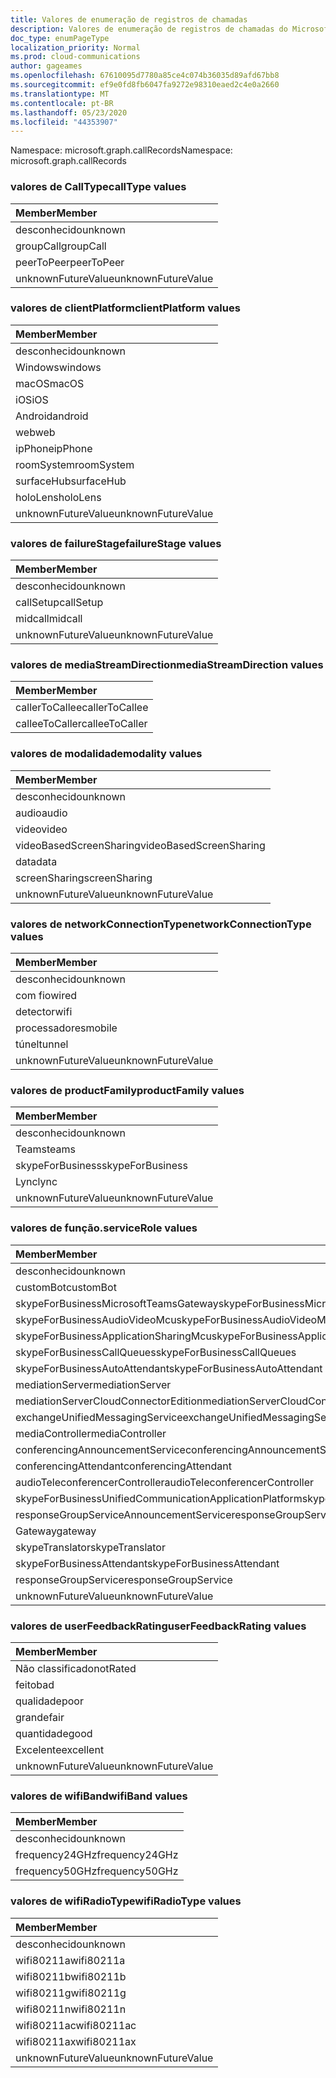 ```yaml
---
title: Valores de enumeração de registros de chamadas
description: Valores de enumeração de registros de chamadas do Microsoft Graph
doc_type: enumPageType
localization_priority: Normal
ms.prod: cloud-communications
author: gageames
ms.openlocfilehash: 67610095d7780a85ce4c074b36035d89afd67bb8
ms.sourcegitcommit: ef9e0fd8fb6047fa9272e98310eaed2c4e0a2660
ms.translationtype: MT
ms.contentlocale: pt-BR
ms.lasthandoff: 05/23/2020
ms.locfileid: "44353907"
---
```

<span data-ttu-id="101cf-103">Namespace: microsoft.graph.callRecords</span><span class="sxs-lookup"><span data-stu-id="101cf-103">Namespace: microsoft.graph.callRecords</span></span>

### <a name="calltype-values"></a><span data-ttu-id="101cf-104">valores de CallType</span><span class="sxs-lookup"><span data-stu-id="101cf-104">callType values</span></span>

| <span data-ttu-id="101cf-105">Member</span><span class="sxs-lookup"><span data-stu-id="101cf-105">Member</span></span>
|:--------------
| <span data-ttu-id="101cf-106">desconhecido</span><span class="sxs-lookup"><span data-stu-id="101cf-106">unknown</span></span>
| <span data-ttu-id="101cf-107">groupCall</span><span class="sxs-lookup"><span data-stu-id="101cf-107">groupCall</span></span>
| <span data-ttu-id="101cf-108">peerToPeer</span><span class="sxs-lookup"><span data-stu-id="101cf-108">peerToPeer</span></span>
| <span data-ttu-id="101cf-109">unknownFutureValue</span><span class="sxs-lookup"><span data-stu-id="101cf-109">unknownFutureValue</span></span>

### <a name="clientplatform-values"></a><span data-ttu-id="101cf-110">valores de clientPlatform</span><span class="sxs-lookup"><span data-stu-id="101cf-110">clientPlatform values</span></span>

| <span data-ttu-id="101cf-111">Member</span><span class="sxs-lookup"><span data-stu-id="101cf-111">Member</span></span>
|:--------------
| <span data-ttu-id="101cf-112">desconhecido</span><span class="sxs-lookup"><span data-stu-id="101cf-112">unknown</span></span>
| <span data-ttu-id="101cf-113">Windows</span><span class="sxs-lookup"><span data-stu-id="101cf-113">windows</span></span>
| <span data-ttu-id="101cf-114">macOS</span><span class="sxs-lookup"><span data-stu-id="101cf-114">macOS</span></span>
| <span data-ttu-id="101cf-115">iOS</span><span class="sxs-lookup"><span data-stu-id="101cf-115">iOS</span></span>
| <span data-ttu-id="101cf-116">Android</span><span class="sxs-lookup"><span data-stu-id="101cf-116">android</span></span>
| <span data-ttu-id="101cf-117">web</span><span class="sxs-lookup"><span data-stu-id="101cf-117">web</span></span>
| <span data-ttu-id="101cf-118">ipPhone</span><span class="sxs-lookup"><span data-stu-id="101cf-118">ipPhone</span></span>
| <span data-ttu-id="101cf-119">roomSystem</span><span class="sxs-lookup"><span data-stu-id="101cf-119">roomSystem</span></span>
| <span data-ttu-id="101cf-120">surfaceHub</span><span class="sxs-lookup"><span data-stu-id="101cf-120">surfaceHub</span></span>
| <span data-ttu-id="101cf-121">holoLens</span><span class="sxs-lookup"><span data-stu-id="101cf-121">holoLens</span></span>
| <span data-ttu-id="101cf-122">unknownFutureValue</span><span class="sxs-lookup"><span data-stu-id="101cf-122">unknownFutureValue</span></span>

### <a name="failurestage-values"></a><span data-ttu-id="101cf-123">valores de failureStage</span><span class="sxs-lookup"><span data-stu-id="101cf-123">failureStage values</span></span>

| <span data-ttu-id="101cf-124">Member</span><span class="sxs-lookup"><span data-stu-id="101cf-124">Member</span></span>
|:--------------
| <span data-ttu-id="101cf-125">desconhecido</span><span class="sxs-lookup"><span data-stu-id="101cf-125">unknown</span></span>
| <span data-ttu-id="101cf-126">callSetup</span><span class="sxs-lookup"><span data-stu-id="101cf-126">callSetup</span></span>
| <span data-ttu-id="101cf-127">midcall</span><span class="sxs-lookup"><span data-stu-id="101cf-127">midcall</span></span>
| <span data-ttu-id="101cf-128">unknownFutureValue</span><span class="sxs-lookup"><span data-stu-id="101cf-128">unknownFutureValue</span></span>

### <a name="mediastreamdirection-values"></a><span data-ttu-id="101cf-129">valores de mediaStreamDirection</span><span class="sxs-lookup"><span data-stu-id="101cf-129">mediaStreamDirection values</span></span>

| <span data-ttu-id="101cf-130">Member</span><span class="sxs-lookup"><span data-stu-id="101cf-130">Member</span></span>
|:--------------
| <span data-ttu-id="101cf-131">callerToCallee</span><span class="sxs-lookup"><span data-stu-id="101cf-131">callerToCallee</span></span>
| <span data-ttu-id="101cf-132">calleeToCaller</span><span class="sxs-lookup"><span data-stu-id="101cf-132">calleeToCaller</span></span>

### <a name="modality-values"></a><span data-ttu-id="101cf-133">valores de modalidade</span><span class="sxs-lookup"><span data-stu-id="101cf-133">modality values</span></span>

| <span data-ttu-id="101cf-134">Member</span><span class="sxs-lookup"><span data-stu-id="101cf-134">Member</span></span>
|:--------------
| <span data-ttu-id="101cf-135">desconhecido</span><span class="sxs-lookup"><span data-stu-id="101cf-135">unknown</span></span>
| <span data-ttu-id="101cf-136">audio</span><span class="sxs-lookup"><span data-stu-id="101cf-136">audio</span></span>
| <span data-ttu-id="101cf-137">video</span><span class="sxs-lookup"><span data-stu-id="101cf-137">video</span></span>
| <span data-ttu-id="101cf-138">videoBasedScreenSharing</span><span class="sxs-lookup"><span data-stu-id="101cf-138">videoBasedScreenSharing</span></span>
| <span data-ttu-id="101cf-139">data</span><span class="sxs-lookup"><span data-stu-id="101cf-139">data</span></span>
| <span data-ttu-id="101cf-140">screenSharing</span><span class="sxs-lookup"><span data-stu-id="101cf-140">screenSharing</span></span>
| <span data-ttu-id="101cf-141">unknownFutureValue</span><span class="sxs-lookup"><span data-stu-id="101cf-141">unknownFutureValue</span></span>

### <a name="networkconnectiontype-values"></a><span data-ttu-id="101cf-142">valores de networkConnectionType</span><span class="sxs-lookup"><span data-stu-id="101cf-142">networkConnectionType values</span></span>

| <span data-ttu-id="101cf-143">Member</span><span class="sxs-lookup"><span data-stu-id="101cf-143">Member</span></span>
|:--------------
| <span data-ttu-id="101cf-144">desconhecido</span><span class="sxs-lookup"><span data-stu-id="101cf-144">unknown</span></span>
| <span data-ttu-id="101cf-145">com fio</span><span class="sxs-lookup"><span data-stu-id="101cf-145">wired</span></span>
| <span data-ttu-id="101cf-146">detector</span><span class="sxs-lookup"><span data-stu-id="101cf-146">wifi</span></span>
| <span data-ttu-id="101cf-147">processadores</span><span class="sxs-lookup"><span data-stu-id="101cf-147">mobile</span></span>
| <span data-ttu-id="101cf-148">túnel</span><span class="sxs-lookup"><span data-stu-id="101cf-148">tunnel</span></span>
| <span data-ttu-id="101cf-149">unknownFutureValue</span><span class="sxs-lookup"><span data-stu-id="101cf-149">unknownFutureValue</span></span>

### <a name="productfamily-values"></a><span data-ttu-id="101cf-150">valores de productFamily</span><span class="sxs-lookup"><span data-stu-id="101cf-150">productFamily values</span></span>

| <span data-ttu-id="101cf-151">Member</span><span class="sxs-lookup"><span data-stu-id="101cf-151">Member</span></span>
|:--------------
| <span data-ttu-id="101cf-152">desconhecido</span><span class="sxs-lookup"><span data-stu-id="101cf-152">unknown</span></span>
| <span data-ttu-id="101cf-153">Teams</span><span class="sxs-lookup"><span data-stu-id="101cf-153">teams</span></span>
| <span data-ttu-id="101cf-154">skypeForBusiness</span><span class="sxs-lookup"><span data-stu-id="101cf-154">skypeForBusiness</span></span>
| <span data-ttu-id="101cf-155">Lync</span><span class="sxs-lookup"><span data-stu-id="101cf-155">lync</span></span>
| <span data-ttu-id="101cf-156">unknownFutureValue</span><span class="sxs-lookup"><span data-stu-id="101cf-156">unknownFutureValue</span></span>

### <a name="servicerole-values"></a><span data-ttu-id="101cf-157">valores de função.</span><span class="sxs-lookup"><span data-stu-id="101cf-157">serviceRole values</span></span>

| <span data-ttu-id="101cf-158">Member</span><span class="sxs-lookup"><span data-stu-id="101cf-158">Member</span></span>
|:--------------
| <span data-ttu-id="101cf-159">desconhecido</span><span class="sxs-lookup"><span data-stu-id="101cf-159">unknown</span></span>
| <span data-ttu-id="101cf-160">customBot</span><span class="sxs-lookup"><span data-stu-id="101cf-160">customBot</span></span>
| <span data-ttu-id="101cf-161">skypeForBusinessMicrosoftTeamsGateway</span><span class="sxs-lookup"><span data-stu-id="101cf-161">skypeForBusinessMicrosoftTeamsGateway</span></span>
| <span data-ttu-id="101cf-162">skypeForBusinessAudioVideoMcu</span><span class="sxs-lookup"><span data-stu-id="101cf-162">skypeForBusinessAudioVideoMcu</span></span>
| <span data-ttu-id="101cf-163">skypeForBusinessApplicationSharingMcu</span><span class="sxs-lookup"><span data-stu-id="101cf-163">skypeForBusinessApplicationSharingMcu</span></span>
| <span data-ttu-id="101cf-164">skypeForBusinessCallQueues</span><span class="sxs-lookup"><span data-stu-id="101cf-164">skypeForBusinessCallQueues</span></span>
| <span data-ttu-id="101cf-165">skypeForBusinessAutoAttendant</span><span class="sxs-lookup"><span data-stu-id="101cf-165">skypeForBusinessAutoAttendant</span></span>
| <span data-ttu-id="101cf-166">mediationServer</span><span class="sxs-lookup"><span data-stu-id="101cf-166">mediationServer</span></span>
| <span data-ttu-id="101cf-167">mediationServerCloudConnectorEdition</span><span class="sxs-lookup"><span data-stu-id="101cf-167">mediationServerCloudConnectorEdition</span></span>
| <span data-ttu-id="101cf-168">exchangeUnifiedMessagingService</span><span class="sxs-lookup"><span data-stu-id="101cf-168">exchangeUnifiedMessagingService</span></span>
| <span data-ttu-id="101cf-169">mediaController</span><span class="sxs-lookup"><span data-stu-id="101cf-169">mediaController</span></span>
| <span data-ttu-id="101cf-170">conferencingAnnouncementService</span><span class="sxs-lookup"><span data-stu-id="101cf-170">conferencingAnnouncementService</span></span>
| <span data-ttu-id="101cf-171">conferencingAttendant</span><span class="sxs-lookup"><span data-stu-id="101cf-171">conferencingAttendant</span></span>
| <span data-ttu-id="101cf-172">audioTeleconferencerController</span><span class="sxs-lookup"><span data-stu-id="101cf-172">audioTeleconferencerController</span></span>
| <span data-ttu-id="101cf-173">skypeForBusinessUnifiedCommunicationApplicationPlatform</span><span class="sxs-lookup"><span data-stu-id="101cf-173">skypeForBusinessUnifiedCommunicationApplicationPlatform</span></span>
| <span data-ttu-id="101cf-174">responseGroupServiceAnnouncementService</span><span class="sxs-lookup"><span data-stu-id="101cf-174">responseGroupServiceAnnouncementService</span></span>
| <span data-ttu-id="101cf-175">Gateway</span><span class="sxs-lookup"><span data-stu-id="101cf-175">gateway</span></span>
| <span data-ttu-id="101cf-176">skypeTranslator</span><span class="sxs-lookup"><span data-stu-id="101cf-176">skypeTranslator</span></span>
| <span data-ttu-id="101cf-177">skypeForBusinessAttendant</span><span class="sxs-lookup"><span data-stu-id="101cf-177">skypeForBusinessAttendant</span></span>
| <span data-ttu-id="101cf-178">responseGroupService</span><span class="sxs-lookup"><span data-stu-id="101cf-178">responseGroupService</span></span>
| <span data-ttu-id="101cf-179">unknownFutureValue</span><span class="sxs-lookup"><span data-stu-id="101cf-179">unknownFutureValue</span></span>

### <a name="userfeedbackrating-values"></a><span data-ttu-id="101cf-180">valores de userFeedbackRating</span><span class="sxs-lookup"><span data-stu-id="101cf-180">userFeedbackRating values</span></span>

| <span data-ttu-id="101cf-181">Member</span><span class="sxs-lookup"><span data-stu-id="101cf-181">Member</span></span>
|:--------------
| <span data-ttu-id="101cf-182">Não classificado</span><span class="sxs-lookup"><span data-stu-id="101cf-182">notRated</span></span>
| <span data-ttu-id="101cf-183">feito</span><span class="sxs-lookup"><span data-stu-id="101cf-183">bad</span></span>
| <span data-ttu-id="101cf-184">qualidade</span><span class="sxs-lookup"><span data-stu-id="101cf-184">poor</span></span>
| <span data-ttu-id="101cf-185">grande</span><span class="sxs-lookup"><span data-stu-id="101cf-185">fair</span></span>
| <span data-ttu-id="101cf-186">quantidade</span><span class="sxs-lookup"><span data-stu-id="101cf-186">good</span></span>
| <span data-ttu-id="101cf-187">Excelente</span><span class="sxs-lookup"><span data-stu-id="101cf-187">excellent</span></span>
| <span data-ttu-id="101cf-188">unknownFutureValue</span><span class="sxs-lookup"><span data-stu-id="101cf-188">unknownFutureValue</span></span>

### <a name="wifiband-values"></a><span data-ttu-id="101cf-189">valores de wifiBand</span><span class="sxs-lookup"><span data-stu-id="101cf-189">wifiBand values</span></span>

| <span data-ttu-id="101cf-190">Member</span><span class="sxs-lookup"><span data-stu-id="101cf-190">Member</span></span>
|:--------------
| <span data-ttu-id="101cf-191">desconhecido</span><span class="sxs-lookup"><span data-stu-id="101cf-191">unknown</span></span>
| <span data-ttu-id="101cf-192">frequency24GHz</span><span class="sxs-lookup"><span data-stu-id="101cf-192">frequency24GHz</span></span>
| <span data-ttu-id="101cf-193">frequency50GHz</span><span class="sxs-lookup"><span data-stu-id="101cf-193">frequency50GHz</span></span>

### <a name="wifiradiotype-values"></a><span data-ttu-id="101cf-194">valores de wifiRadioType</span><span class="sxs-lookup"><span data-stu-id="101cf-194">wifiRadioType values</span></span>

| <span data-ttu-id="101cf-195">Member</span><span class="sxs-lookup"><span data-stu-id="101cf-195">Member</span></span>
|:--------------
| <span data-ttu-id="101cf-196">desconhecido</span><span class="sxs-lookup"><span data-stu-id="101cf-196">unknown</span></span>
| <span data-ttu-id="101cf-197">wifi80211a</span><span class="sxs-lookup"><span data-stu-id="101cf-197">wifi80211a</span></span>
| <span data-ttu-id="101cf-198">wifi80211b</span><span class="sxs-lookup"><span data-stu-id="101cf-198">wifi80211b</span></span>
| <span data-ttu-id="101cf-199">wifi80211g</span><span class="sxs-lookup"><span data-stu-id="101cf-199">wifi80211g</span></span>
| <span data-ttu-id="101cf-200">wifi80211n</span><span class="sxs-lookup"><span data-stu-id="101cf-200">wifi80211n</span></span>
| <span data-ttu-id="101cf-201">wifi80211ac</span><span class="sxs-lookup"><span data-stu-id="101cf-201">wifi80211ac</span></span>
| <span data-ttu-id="101cf-202">wifi80211ax</span><span class="sxs-lookup"><span data-stu-id="101cf-202">wifi80211ax</span></span>
| <span data-ttu-id="101cf-203">unknownFutureValue</span><span class="sxs-lookup"><span data-stu-id="101cf-203">unknownFutureValue</span></span>

<!--
{
  "type": "#page.annotation",
  "namespace": "microsoft.graph.callRecords"
}
-->
